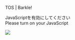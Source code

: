 TOS | Barkle!

JavaScriptを有効にしてください  
Please turn on your JavaScript

![](/static-assets/splash.png?1732128998155)